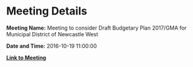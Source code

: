 # Meeting Details

**Meeting Name:** Meeting to consider Draft Budgetary Plan 2017/GMA for Municipal District of Newcastle West

**Date and Time:** 2016-10-19 11:00:00

**[Link to Meeting](https://www.limerick.ie/council/whats-on/meeting-consider-draft-budgetary-plan-2017-gma-municipal-district-newcastle-west)**
